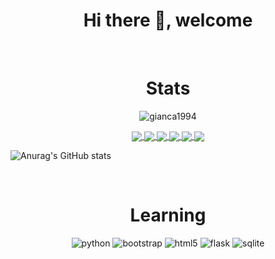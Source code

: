 
<h1 align="center">Hi there 👋, welcome</h1>
  
</br><h1 align="center">Stats</h1>

<p align="center">
  <img align="center" src="https://github-readme-stats.vercel.app/api/top-langs/?username=gianca1994&layout=compact&hide=shell,css&theme=vision-friendly-dark" alt="gianca1994" />
</p>


<p align="center">
  <a href="https://github.com/gianca1994/github-readme-stats">
    <img align="center" src="https://github-readme-stats.vercel.app/api/pin/?username=gianca1994&repo=computacion-2&title_color=fff&icon_color=f9f9f9&text_color=9f9f9f&bg_color=151515" />
  </a>
  <a href="https://github.com/gianca1994/convoychat">
    <img align="center" src="https://github-readme-stats.vercel.app/api/pin/?username=gianca1994&repo=programacion-1&title_color=fff&icon_color=f9f9f9&text_color=9f9f9f&bg_color=151515" />
  </a>
  <a href="https://github.com/gianca1994/github-readme-stats">
    <img align="center" src="https://github-readme-stats.vercel.app/api/pin/?username=gianca1994&repo=curso-java&title_color=fff&icon_color=f9f9f9&text_color=9f9f9f&bg_color=151515" />
  </a>
  <a href="https://github.com/gianca1994/convoychat">
    <img align="center" src="https://github-readme-stats.vercel.app/api/pin/?username=gianca1994&repo=Final-Computacion1&title_color=fff&icon_color=f9f9f9&text_color=9f9f9f&bg_color=151515" />
  </a>
  <a href="https://github.com/gianca1994/github-readme-stats">
    <img align="center" src="https://github-readme-stats.vercel.app/api/pin/?username=gianca1994&repo=computacion-1&title_color=fff&icon_color=f9f9f9&text_color=9f9f9f&bg_color=151515" />
  </a>
  <a href="https://github.com/gianca1994/convoychat">
    <img align="center" src="https://github-readme-stats.vercel.app/api/pin/?username=gianca1994&repo=SystemDesing-&title_color=fff&icon_color=f9f9f9&text_color=9f9f9f&bg_color=151515" />
  </a>
</p>



![Anurag's GitHub stats](https://github-readme-stats.vercel.app/api?username=gianca1994&show_icons=true&theme=vision-friendly-dark)

</br><h1 align="center">Learning</h1>

<p align="center">
  <img alt="python" src="https://img.shields.io/badge/python%20-%2314354C.svg?&style=for-the-badge&logo=python&logoColor=white" />
  <img alt="bootstrap" src="https://img.shields.io/badge/bootstrap%20-%23563D7C.svg?&style=for-the-badge&logo=bootstrap&logoColor=white" />
  <img alt="html5" src="https://img.shields.io/badge/html5%20-%23E34F26.svg?&style=for-the-badge&logo=html5&logoColor=white" />
  <img alt="flask" src="https://img.shields.io/badge/flask%20-%23000.svg?&style=for-the-badge&logo=flask&logoColor=white" />
  <img alt="sqlite" src="https://img.shields.io/badge/sqlite-%2307405e.svg?&style=for-the-badge&logo=sqlite&logoColor=white" />
</p>



